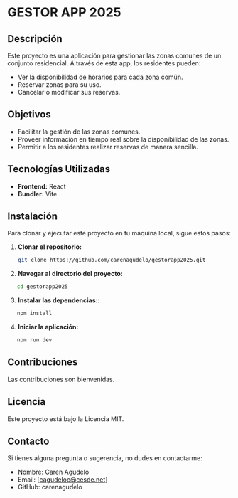 # GESTOR APP 2025
## Descripción
Este proyecto es una aplicación para gestionar las zonas comunes de un conjunto residencial. A través de esta app, los residentes pueden:
- Ver la disponibilidad de horarios para cada zona común.
- Reservar zonas para su uso.
- Cancelar o modificar sus reservas.
## Objetivos
- Facilitar la gestión de las zonas comunes.
- Proveer información en tiempo real sobre la disponibilidad de las zonas.
- Permitir a los residentes realizar reservas de manera sencilla.
## Tecnologías Utilizadas
- **Frontend:** React
- **Bundler:** Vite
## Instalación
Para clonar y ejecutar este proyecto en tu máquina local, sigue estos pasos:
1. **Clonar el repositorio:**
   ```bash
   git clone https://github.com/carenagudelo/gestorapp2025.git
   ```
2. **Navegar al directorio del proyecto:**
 ```bash
    cd gestorapp2025
```    
3. **Instalar las dependencias::**
 ```bash
    npm install
```   
4. **Iniciar la aplicación:**
 ```bash
    npm run dev
```
## Contribuciones
Las contribuciones son bienvenidas.
## Licencia
Este proyecto está bajo la Licencia MIT. 
## Contacto
Si tienes alguna pregunta o sugerencia, no dudes en contactarme:
- Nombre: Caren Agudelo
- Email: [cagudeloc@cesde.net]
- GitHub: carenagudelo